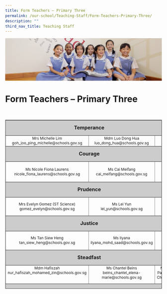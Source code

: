```yaml
---
title: Form Teachers – Primary Three
permalink: /our-school/Teaching-Staff/Form-Teachers-Primary-Three/
description: ""
third_nav_title: Teaching Staff
---
```

![](/images/UsefulVideos.jpg)

Form Teachers – Primary Three
=============================
&nbsp;
<table style="text-align: center; font-size: 12px; border-collapse: collapse; width: 100%; height: 544px;" border="1" width="100%">
<tbody>
<tr style="height: 42px;">
<td style="font-size: 16px; background-color: #cccccc; width: 89.1121%; height: 42px;" colspan="3"><strong>Temperance</strong></td>
</tr>
<tr style="height: 26px;">
<td style="width: 32.665%; height: 26px;">Mrs Michelle Lim
goh_joo_ping_michelle@schools.gov.sg</td>
<td style="width: 31.335%; height: 26px;">Mdm Luo Dong Hua<br/>
luo_dong_hua@schools.gov.sg</td>
<td style="width: 25.1121%; height: 26px;"></td>
</tr>
<tr style="height: 42px;">
<td style="font-size: 16px; background-color: #cccccc; width: 89.1121%; height: 42px;" colspan="3"><strong>Courage</strong></td>
</tr>
<tr style="height: 60px;">
<td style="width: 32.665%; height: 60px;" width="272">Ms Nicole Fiona Laurens
nicole_fiona_laurens@schools.gov.sg</td>
<td style="width: 31.335%; height: 60px;">Ms Cai Meifang<br/>
cai_meifang@schools.gov.sg</td>
<td style="width: 25.1121%; height: 60px;"></td>
</tr>
<tr style="height: 42px;">
<td style="font-size: 16px; background-color: #cccccc; width: 89.1121%; height: 42px;" colspan="3"><strong>Prudence</strong></td>
</tr>
<tr style="height: 55px;">
<td style="width: 32.665%; height: 55px;">Mrs Evelyn Gomez (ST Science)
gomez_evelyn@schools.gov.sg</td>
<td style="width: 31.335%; height: 55px;">Ms Lei Yun<br>
lei_yun@schools.gov.sg</td>
<td style="width: 25.1121%; height: 55px;"></td>
</tr>
<tr style="height: 42px;">
<td style="font-size: 16px; background-color: #cccccc; width: 89.1121%; height: 42px;" colspan="3"><strong>Justice</strong></td>
</tr>
<tr style="height: 55px;">
<td style="width: 32.665%; height: 55px;">Ms Tan Siew Heng<br/>
tan_siew_heng@schools.gov.sg</td>
<td style="width: 31.335%; height: 55px;">Ms Ilyana<br/>
ilyana_mohd_saad@schools.gov.sg</td>
<td style="width: 25.1121%; height: 55px;"></td>
</tr>
<tr style="height: 42px;">
<td style="font-size: 16px; background-color: #cccccc; width: 89.1121%; height: 42px;" colspan="3"><strong>Steadfast</strong></td>
</tr>
<tr style="height: 55px;" valign="top">
<td style="width: 32.665%; height: 55px;">Mdm Hafiszah
nur_hafiszah_mohamed_zin@schools.gov.sg</td>
<td style="width: 31.335%; height: 55px;">Ms Chantel Beins<br>
beins_chantel_elena-marie@schools.gov.sg</td>
<td style="width: 25.1121%; height: 55px;">Mrs Pauline Cheong</td>
</tr>
<tr style="height: 42.6667px;">
<td style="font-size: 16px; background-color: #cccccc; width: 89.1121%; height: 42px;" colspan="3"><strong>Piety</strong></td>
</tr>
<tr style="height: 41px;" valign="top">
<td style="width: 32.665%; height: 41px; text-align: left;">Mrs Janet Tan</td>
<td style="width: 31.335%; height: 41px; text-align: center;">Mdm Huang Shansi<br/>
huang_shansi@schools.gov.sg</td>
<td style="width: 25.1121%; height: 41px;"></td>
</tr>
</tbody>
</table>